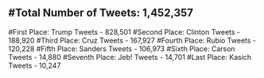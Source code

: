 #Total Number of Tweets: 1,452,357 
---
#First Place: Trump Tweets - 828,501
#Second Place: Clinton Tweets - 188,920
#Third Place: Cruz Tweets - 167,927
#Fourth Place: Rubio Tweets - 120,228
#Fifth Place: Sanders Tweets - 106,973
#Sixth Place: Carson Tweets - 14,880
#Seventh Place: Jeb! Tweets - 14,701
#Last Place: Kasich Tweets - 10,247
